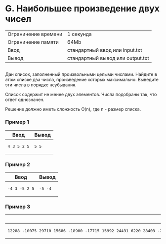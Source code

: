<div class="problem-statement">
   <div class="header">
      <h1 class="title">G. Наибольшее произведение двух чисел</h1>
      <table>
         <tr class="time-limit">
            <td class="property-title">Ограничение времени</td>
            <td>1&nbsp;секунда</td>
         </tr>
         <tr class="memory-limit">
            <td class="property-title">Ограничение памяти</td>
            <td>64Mb</td>
         </tr>
         <tr class="input-file">
            <td class="property-title">Ввод</td>
            <td colspan="1">стандартный ввод или input.txt</td>
         </tr>
         <tr class="output-file">
            <td class="property-title">Вывод</td>
            <td colspan="1">стандартный вывод или output.txt</td>
         </tr>
      </table>
   </div>
   <h2></h2>
   <div class="legend"><span style="">
         <p>Дан список, заполненный произвольными целыми числами. Найдите в этом списке два числа, произведение которых максимально. Выведите
            эти числа в порядке неубывания. 
         </p></span><p>Список содержит не менее двух элементов. Числа подобраны так, что ответ однозначен. </p>
      <p>Решение должно иметь сложность <span class="tex-math-text">O(n)</span>, где <span class="tex-math-text">n</span> - размер списка. 
      </p>
      <p></p>
   </div>
   <h3>Пример 1</h3>
   <table class="sample-tests">
      <thead>
         <tr>
            <th>Ввод</th>
            <th>Вывод</th>
         </tr>
      </thead>
      <tbody>
         <tr>
            <td><pre>4 3 5 2 5
</pre></td>
            <td><pre>5 5
</pre></td>
         </tr>
      </tbody>
   </table>
   <h3>Пример 2</h3>
   <table class="sample-tests">
      <thead>
         <tr>
            <th>Ввод</th>
            <th>Вывод</th>
         </tr>
      </thead>
      <tbody>
         <tr>
            <td><pre>-4 3 -5 2 5
</pre></td>
            <td><pre>-5 -4
</pre></td>
         </tr>
      </tbody>
   </table>
   <h3>Пример 3</h3>
   <table class="sample-tests">
      <thead>
         <tr>
            <th>Ввод</th>
            <th>Вывод</th>
         </tr>
      </thead>
      <tbody>
         <tr>
            <td><pre>12288 -10075 29710 15686 -18900 -17715 15992 24431 6220 28403 -23148 18480 -22905 5411 -7602 15560 -26674 11109 -4323 6146 -1523 4312 10666 -15343 -17679 7284 20709 -7103 24305 14334 -12281 17314 26061 25616 17453 16618 -24230 -19788 21172 11339 2202 -22442 -20997 1879 -8773 -8736 5310 -23372 12621 -25596 -28609 -13309 -13 10336 15812 -21193 21576 -1897 -12311 -6988 -25143 -3501 23231 26610 12618 25834 -29140 21011 23427 1494 15215 23013 -15739 8325 5359 -12932 18111 -72 -12509 20116 24390 1920 17487 25536 24934 -6784 -16417 -2222 -16569 -25594 4491 14249 -28927 27281 3297 5998 6259 4577 12415 3779 -8856 3994 19941 11047 2866 -24443 -17299 -9556 12244 6376 -13694 -14647 -22225 21872 7543 -6935 17736 -2464 9390 1133 18202 -9733 -26011 13474 29793 -26628 -26124 27776 970 14277 -23213 775 -9318 29014 -5645 -27027 -21822 -17450 -5 -655 22807 -20981 16310 27605 -18393 914 7323 599 -12503 -28684 5835 -5627 25891 -11801 21243 -21506 22542 -5097 8115 178 10427 25808 10836 -11213 18488 21293 14652 12260 42 21034 8396 -27956 13670 -296 -757 18076 -15597 4135 -25222 -19603 8007 6012 2704 28935 16188 -20848 13502 -11950 -24466 5440 26348 27378 7990 -11523 -26393 
</pre></td>
            <td><pre>29710 29793
</pre></td>
         </tr>
      </tbody>
   </table>
</div></div>
